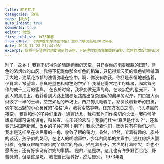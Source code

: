```yaml
---
title: 故乡的坟
categories: 随笔
tags: [故乡]
auto_indent: true
comments: true
editor: 皎然
first_publish: 1973年春
from_other: 《徜徉在思想的密林里》重庆大学出版社2012年版
date: 2023-11-28 21:44:03
excerpt: 我将不记得你的晴朗绚丽的天空，只记得你的雨雾朦胧的田野，蓝色的浓烟似的山冈。我将不记得你那金红色的稻海，只记得紫云英的绿色绒毯铺满了大地，油菜花浓郁的浊香弥漫在空中。啊，你没有收获，你只是永恒地创造着，孕育着，希望着，你真是蓝色和绿色的世界！
---
```

别了，故乡！
我将不记得你的晴朗绚丽的天空，只记得你的雨雾朦胧的田野，蓝色的浓烟似的山冈。我将不记得你那金红色的稻海，只记得紫云英的绿色绒毯铺满了大地，油菜花浓郁的浊香弥漫在空中。啊，你没有收获，你只是永恒地创造着，孕育着，希望着，你真是蓝色和绿色的世界！
我将记得大地上的蜂房，和营营劳作的成千上万的蜜蜂。
在夜的时候，我将变做无声的鸟，在淡紫色的星光下，飞到人的屋顶上。我将看到大路上被赤足践踏出复杂图案的酱黑的泥泞，门口被大雨淋毁了一半的土墙。空空如也的禾场上，两只狗儿睡着了。路旁长着新禾的田里，偶尔发出魅的小心翼翼的“格格”声。我将索然寡味，在东方发白之前，飞入漆黑的夜空。
我将和你的子孙们重逢。通宵达旦，我将和他们作亲切的长谈。我将倾听辉卓和辉可说妖讲鬼，和长春、长乐谈论禾苗；我将问桂生“真理是什么？”，还和春元讲国际新闻。故乡的子孙们啊！别了！我永记着你们，因为只有在你们之间，我才是这样坐在火炉旁的一角，收敛了眼的锐力，昏然，坦然，听着有趣的、质朴的谈话，孩子似的发问。在老人的唏嘘声中，少年的简单的笑声中，通红的炉火颤抖着，在每双眼睛里映出两个晶莹的亮点。摇晃着身子，大声地打着哈欠，谁也不愿离去，还有好多没有讲完的事情。
是的，这是坟。这儿也有许多野百合花、野蔷薇的，但是这是坟。
我把自己埋葬好，然后告别。
1973年春

